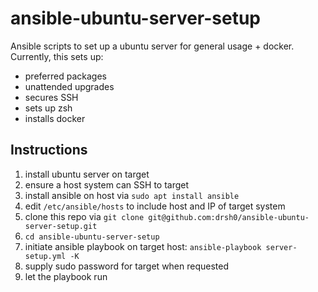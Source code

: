 # ansible-ubuntu-server-setup
Ansible scripts to set up a ubuntu server for general usage + docker. Currently, this sets up:

* preferred packages
* unattended upgrades
* secures SSH
* sets up zsh
* installs docker

## Instructions

1. install ubuntu server on target
2. ensure a host system can SSH to target
3. install ansible on host via `sudo apt install ansible`
4. edit `/etc/ansible/hosts` to include host and IP of target system
5. clone this repo via `git clone git@github.com:drsh0/ansible-ubuntu-server-setup.git`
6. `cd ansible-ubuntu-server-setup`
7. initiate ansible playbook on target host: `ansible-playbook server-setup.yml -K`
8. supply sudo password for target when requested
9. let the playbook run